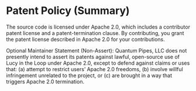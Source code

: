 # Patent Policy (Summary)

The source code is licensed under Apache 2.0, which includes a contributor patent
license and a patent-termination clause. By contributing, you grant the patent
license described in Apache 2.0 for your contributions.

Optional Maintainer Statement (Non-Assert):
Quantum Pipes, LLC does not presently intend to assert its patents against
lawful, open-source use of Lucy in the Loop under Apache 2.0, except to defend
against claims or uses that: (a) attempt to restrict users’ Apache 2.0 freedoms,
(b) involve willful infringement unrelated to the project, or (c) are brought in a
way that triggers Apache 2.0 termination.

